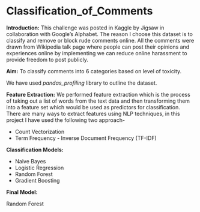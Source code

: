 # Classification_of_Comments #

**Introduction:** This challenge was posted in Kaggle by Jigsaw in collaboration with Google’s Alphabet. The reason I choose this dataset is to classify and remove or block rude comments online. All the comments were drawn from Wikipedia talk page where people can post their opinions and experiences online by implementing we can reduce online harassment to provide freedom to post publicly.

**Aim:** To classify comments into 6 categories based on level of toxicity.

We have used _pandas_profiling_ library to outline the dataset.

**Feature Extraction:** We performed feature extraction which is the process of taking out a list of words from the text data and then transforming them into a feature set which would be used as predictors for classification. There are many ways to extract features using NLP techniques, in this project I have used the following two approach-
* Count Vectorization
* Term Frequency - Inverse Document Frequency (TF-IDF)

**Classification Models:**

* Naive Bayes
* Logistic Regression
* Random Forest
* Gradient Boosting

**Final Model:**

Random Forest
